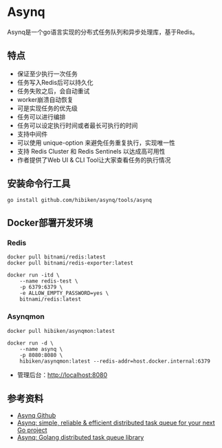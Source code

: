 # Asynq

Asynq是一个go语言实现的分布式任务队列和异步处理库，基于Redis。

## 特点

- 保证至少执行一次任务
- 任务写入Redis后可以持久化
- 任务失败之后，会自动重试
- worker崩溃自动恢复
- 可是实现任务的优先级
- 任务可以进行编排
- 任务可以设定执行时间或者最长可执行的时间
- 支持中间件
- 可以使用 unique-option 来避免任务重复执行，实现唯一性
- 支持 Redis Cluster 和 Redis Sentinels 以达成高可用性
- 作者提供了Web UI & CLI Tool让大家查看任务的执行情况

## 安装命令行工具

```shell
go install github.com/hibiken/asynq/tools/asynq
```

## Docker部署开发环境

### Redis

```shell
docker pull bitnami/redis:latest
docker pull bitnami/redis-exporter:latest

docker run -itd \
    --name redis-test \
    -p 6379:6379 \
    -e ALLOW_EMPTY_PASSWORD=yes \
    bitnami/redis:latest
```

### Asynqmon

```shell
docker pull hibiken/asynqmon:latest

docker run -d \
    --name asynq \
    -p 8080:8080 \
    hibiken/asynqmon:latest --redis-addr=host.docker.internal:6379
```

- 管理后台：<http://localhost:8080>

## 参考资料

* [Asynq Github](https://github.com/hibiken/asynq)
* [Asynq: simple, reliable & efficient distributed task queue for your next Go project](https://dev.to/koddr/asynq-simple-reliable-efficient-distributed-task-queue-for-your-next-go-project-4jhg)
* [Asynq: Golang distributed task queue library](https://nickest14.medium.com/asynq-golang-distributed-task-queue-library-75de3424a830)
